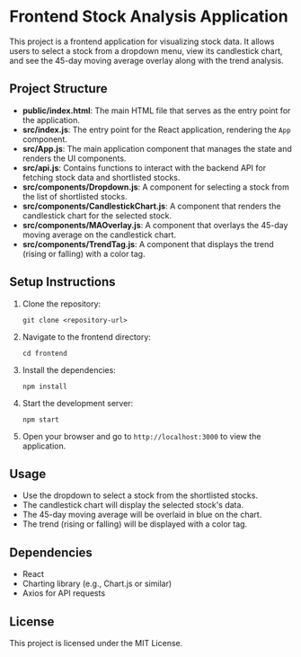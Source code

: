 # Frontend Stock Analysis Application

This project is a frontend application for visualizing stock data. It allows users to select a stock from a dropdown menu, view its candlestick chart, and see the 45-day moving average overlay along with the trend analysis.

## Project Structure

- **public/index.html**: The main HTML file that serves as the entry point for the application.
- **src/index.js**: The entry point for the React application, rendering the `App` component.
- **src/App.js**: The main application component that manages the state and renders the UI components.
- **src/api.js**: Contains functions to interact with the backend API for fetching stock data and shortlisted stocks.
- **src/components/Dropdown.js**: A component for selecting a stock from the list of shortlisted stocks.
- **src/components/CandlestickChart.js**: A component that renders the candlestick chart for the selected stock.
- **src/components/MAOverlay.js**: A component that overlays the 45-day moving average on the candlestick chart.
- **src/components/TrendTag.js**: A component that displays the trend (rising or falling) with a color tag.

## Setup Instructions

1. Clone the repository:
   ```
   git clone <repository-url>
   ```

2. Navigate to the frontend directory:
   ```
   cd frontend
   ```

3. Install the dependencies:
   ```
   npm install
   ```

4. Start the development server:
   ```
   npm start
   ```

5. Open your browser and go to `http://localhost:3000` to view the application.

## Usage

- Use the dropdown to select a stock from the shortlisted stocks.
- The candlestick chart will display the selected stock's data.
- The 45-day moving average will be overlaid in blue on the chart.
- The trend (rising or falling) will be displayed with a color tag.

## Dependencies

- React
- Charting library (e.g., Chart.js or similar)
- Axios for API requests

## License

This project is licensed under the MIT License.